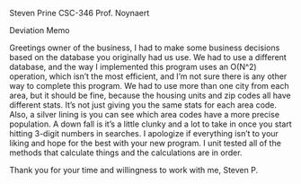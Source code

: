 Steven Prine
CSC-346
Prof. Noynaert	

Deviation Memo

  Greetings owner of the business, I had to make some business decisions based on the database you originally had us use. We had to use a different database, and the way I implemented this program uses an O(N^2) operation, which isn’t the most efficient, and I’m not sure there is any other way to complete this program. We had to use more than one city from each area, but it should be fine, because the housing units and zip codes all have different stats. It’s not just giving you the same stats for each area code. Also, a silver lining is you can see which area codes have a more precise population.  A down fall is it’s a little clunky and a lot to take in once you start hitting 3-digit numbers in searches. I apologize if everything isn’t to your liking and hope for the best with your new program. I unit tested all of the methods that calculate things and the calculations are in order.

Thank you for your time and willingness to work with me,
Steven P.
